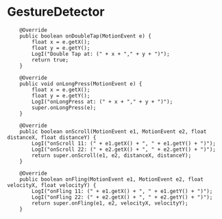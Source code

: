 # GestureDetector

        @Override
        public boolean onDoubleTap(MotionEvent e) {
            float x = e.getX();
            float y = e.getY();
            LogI("Double Tap at: (" + x + "," + y + ")");
            return true;
        }

        @Override
        public void onLongPress(MotionEvent e) {
            float x = e.getX();
            float y = e.getY();
            LogI("onLongPress at: (" + x + "," + y + ")");
            super.onLongPress(e);
        }

        @Override
        public boolean onScroll(MotionEvent e1, MotionEvent e2, float distanceX, float distanceY) {
            LogI("onScroll 11: (" + e1.getX() + ", " + e1.getY() + ")");
            LogI("onScroll 22: (" + e2.getX() + ", " + e2.getY() + ")");
            return super.onScroll(e1, e2, distanceX, distanceY);
        }

        @Override
        public boolean onFling(MotionEvent e1, MotionEvent e2, float velocityX, float velocityY) {
            LogI("onFling 11: (" + e1.getX() + ", " + e1.getY() + ")");
            LogI("onFling 22: (" + e2.getX() + ", " + e2.getY() + ")");
            return super.onFling(e1, e2, velocityX, velocityY);
        }
